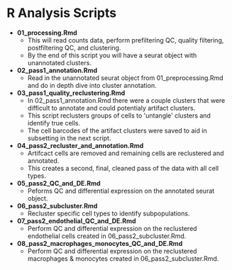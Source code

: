 # R Analysis Scripts
- **01_processing.Rmd**
  - This will read counts data, perform prefiltering QC, quality filtering, postfiltering QC, and clustering. 
  - By the end of this script you will have a seurat object with unannotated clusters.
- **02_pass1_annotation.Rmd**
  - Read in the unannotated seurat object from 01_preprocessing.Rmd and do in depth dive into cluster annotation.
- **03_pass1_quality_reclustering.Rmd**
  - In 02_pass1_annotation.Rmd there were a couple clusters that were difficult to annotate and could potentialy artifact clusters.
  - This script reclusters groups of cells to 'untangle' clusters and identify true cells.
  - The cell barcodes of the artifact clusters were saved to aid in subsetting in the next script.
- **04_pass2_recluster_and_annotation.Rmd** 
  - Artifcact cells are removed and remaining cells are reclustered and annotated.
  - This creates a second, final, cleaned pass of the data with all cell types.
- **05_pass2_QC_and_DE.Rmd**
  - Peforms QC and differential expression on the annotated seurat object.
- **06_pass2_subcluster.Rmd**
  - Recluster specific cell types to identify subpopulations.
- **07_pass2_endothelial_QC_and_DE.Rmd**
  - Perform QC and differential expression on the reclustered endothelial cells created in 06_pass2_subcluster.Rmd. 
- **08_pass2_macrophages_monocytes_QC_and_DE.Rmd**
  - Perform QC and differential expression on the reclustered macrophages & monocytes created in 06_pass2_subcluster.Rmd. 
